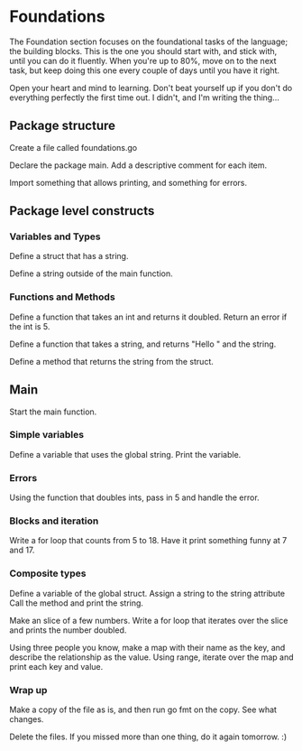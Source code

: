 # Foundations

The Foundation section focuses on the foundational tasks of the language;
the building blocks. This is the one you should start with, and stick with,
until you can do it fluently. When you're up to 80%, move on to the next
task, but keep doing this one every couple of days until you have it right.

Open your heart and mind to learning. Don't beat yourself up if
you don't do everything perfectly the first time out.
I didn't, and I'm writing the thing...

## Package structure

Create a file called foundations.go

Declare the package main.
Add a descriptive comment for each item.

Import something that allows printing, and something for errors.

## Package level constructs

### Variables and Types

Define a struct that has a string.

Define a string outside of the main function.

### Functions and Methods

Define a function that takes an int and returns it doubled.
Return an error if the int is 5.

Define a function that takes a string, and returns "Hello " and the string.

Define a method that returns the string from the struct.


## Main

Start the main function.

### Simple variables

Define a variable that uses the global string.
  Print the variable.

### Errors
Using the function that doubles ints, pass in 5 and handle the error.

### Blocks and iteration
Write a for loop that counts from 5 to 18.
  Have it print something funny at 7 and 17.

### Composite types
Define a variable of the global struct.
  Assign a string to the string attribute
  Call the method and print the string.

Make an slice of a few numbers.
  Write a for loop that iterates over the slice and prints the number doubled.

Using three people you know, make a map with their name as the key, and 
describe the relationship as the value.
  Using range, iterate over the map and print each key and value.

### Wrap up

Make a copy of the file as is, and then run go fmt on the copy. See what 
changes.

Delete the files. If you missed more than one thing, do it again tomorrow.  :)

